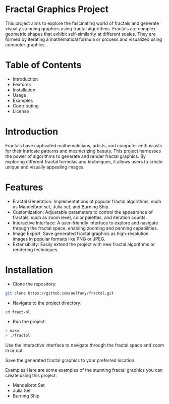 # Fractal Graphics Project
This project aims to explore the fascinating world of fractals and generate visually stunning graphics using fractal algorithms. Fractals are complex geometric shapes that exhibit self-similarity at different scales. They are formed by iterating a mathematical formula or process and visualized using computer graphics.

# Table of Contents
- Introduction
- Features
- Installation
- Usage
- Examples
- Contributing
- License

# Introduction
Fractals have captivated mathematicians, artists, and computer enthusiasts for their intricate patterns and mesmerizing beauty. This project harnesses the power of algorithms to generate and render fractal graphics. By exploring different fractal formulas and techniques, it allows users to create unique and visually appealing images.

# Features
- Fractal Generation: Implementations of popular fractal algorithms, such as Mandelbrot set, Julia set, and Burning Ship.
- Customization: Adjustable parameters to control the appearance of fractals, such as zoom level, color palettes, and iteration counts.
- Interactive Interface: A user-friendly interface to explore and navigate through the fractal space, enabling zooming and panning capabilities.
- Image Export: Save generated fractal graphics as high-resolution images in popular formats like PNG or JPEG.
- Extensibility: Easily extend the project with new fractal algorithms or rendering techniques.
# Installation
- Clone the repository:
```sh
git clone https://github.com/aelfany/fractol.git
```
- Navigate to the project directory:
```sh
cd fract-ol
```
- Run the project:
```sh
> make
> ./fractol
```
Use the interactive interface to navigate through the fractal space and zoom in or out.

Save the generated fractal graphics to your preferred location.

Examples
Here are some examples of the stunning fractal graphics you can create using this project:

- Mandelbrot Set
- Julia Set
- Burning Ship
